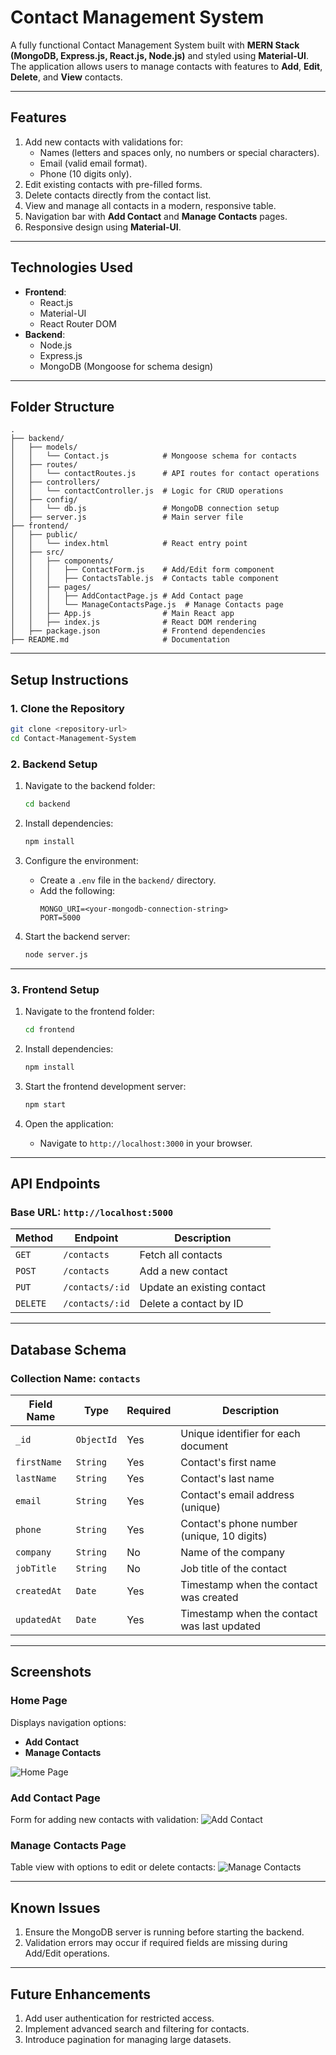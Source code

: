 # **Contact Management System**

A fully functional Contact Management System built with **MERN Stack (MongoDB, Express.js, React.js, Node.js)** and styled using **Material-UI**. The application allows users to manage contacts with features to **Add**, **Edit**, **Delete**, and **View** contacts.

---

## **Features**

1. Add new contacts with validations for:
   - Names (letters and spaces only, no numbers or special characters).
   - Email (valid email format).
   - Phone (10 digits only).
2. Edit existing contacts with pre-filled forms.
3. Delete contacts directly from the contact list.
4. View and manage all contacts in a modern, responsive table.
5. Navigation bar with **Add Contact** and **Manage Contacts** pages.
6. Responsive design using **Material-UI**.

---

## **Technologies Used**

- **Frontend**:
  - React.js
  - Material-UI
  - React Router DOM
- **Backend**:
  - Node.js
  - Express.js
  - MongoDB (Mongoose for schema design)

---

## **Folder Structure**

```plaintext
.
├── backend/
│   ├── models/
│   │   └── Contact.js            # Mongoose schema for contacts
│   ├── routes/
│   │   └── contactRoutes.js      # API routes for contact operations
│   ├── controllers/
│   │   └── contactController.js  # Logic for CRUD operations
│   ├── config/
│   │   └── db.js                 # MongoDB connection setup
│   ├── server.js                 # Main server file
├── frontend/
│   ├── public/
│   │   └── index.html            # React entry point
│   ├── src/
│   │   ├── components/
│   │   │   ├── ContactForm.js    # Add/Edit form component
│   │   │   ├── ContactsTable.js  # Contacts table component
│   │   ├── pages/
│   │   │   ├── AddContactPage.js # Add Contact page
│   │   │   └── ManageContactsPage.js  # Manage Contacts page
│   │   ├── App.js                # Main React app
│   │   ├── index.js              # React DOM rendering
│   ├── package.json              # Frontend dependencies
├── README.md                     # Documentation
```

---

## **Setup Instructions**

### **1. Clone the Repository**
```bash
git clone <repository-url>
cd Contact-Management-System
```

### **2. Backend Setup**

1. Navigate to the backend folder:
   ```bash
   cd backend
   ```

2. Install dependencies:
   ```bash
   npm install
   ```

3. Configure the environment:
   - Create a `.env` file in the `backend/` directory.
   - Add the following:
     ```env
     MONGO_URI=<your-mongodb-connection-string>
     PORT=5000
     ```

4. Start the backend server:
   ```bash
   node server.js
   ```

---

### **3. Frontend Setup**

1. Navigate to the frontend folder:
   ```bash
   cd frontend
   ```

2. Install dependencies:
   ```bash
   npm install
   ```

3. Start the frontend development server:
   ```bash
   npm start
   ```

4. Open the application:
   - Navigate to `http://localhost:3000` in your browser.

---

## **API Endpoints**

### **Base URL:** `http://localhost:5000`

| **Method** | **Endpoint**        | **Description**              |
|------------|---------------------|------------------------------|
| `GET`      | `/contacts`         | Fetch all contacts           |
| `POST`     | `/contacts`         | Add a new contact            |
| `PUT`      | `/contacts/:id`     | Update an existing contact   |
| `DELETE`   | `/contacts/:id`     | Delete a contact by ID       |

---

## **Database Schema**

### **Collection Name:** `contacts`

| **Field Name**      | **Type**    | **Required** | **Description**                        |
|---------------------|-------------|--------------|----------------------------------------|
| `_id`               | `ObjectId` | Yes          | Unique identifier for each document    |
| `firstName`         | `String`   | Yes          | Contact's first name                   |
| `lastName`          | `String`   | Yes          | Contact's last name                    |
| `email`             | `String`   | Yes          | Contact's email address (unique)       |
| `phone`             | `String`   | Yes          | Contact's phone number (unique, 10 digits) |
| `company`           | `String`   | No           | Name of the company                    |
| `jobTitle`          | `String`   | No           | Job title of the contact               |
| `createdAt`         | `Date`     | Yes          | Timestamp when the contact was created |
| `updatedAt`         | `Date`     | Yes          | Timestamp when the contact was last updated |

---

## **Screenshots**

### **Home Page**
Displays navigation options:
- **Add Contact**
- **Manage Contacts**

![Home Page](./screenshots/homepage.png)

### **Add Contact Page**
Form for adding new contacts with validation:
![Add Contact](./screenshots/add-contact-page.png)

### **Manage Contacts Page**
Table view with options to edit or delete contacts:
![Manage Contacts](./screenshots/manage-contacts-page.png)

---

## **Known Issues**

1. Ensure the MongoDB server is running before starting the backend.
2. Validation errors may occur if required fields are missing during Add/Edit operations.

---

## **Future Enhancements**

1. Add user authentication for restricted access.
2. Implement advanced search and filtering for contacts.
3. Introduce pagination for managing large datasets.

